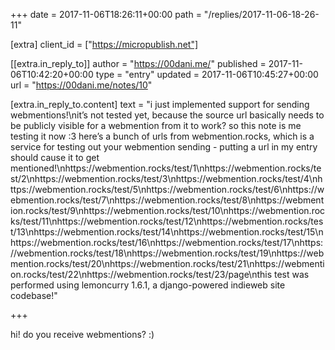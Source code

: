 +++
date = 2017-11-06T18:26:11+00:00
path = "/replies/2017-11-06-18-26-11"

[extra]
client_id = ["https://micropublish.net"]

[[extra.in_reply_to]]
author = "https://00dani.me/"
published = 2017-11-06T10:42:20+00:00
type = "entry"
updated = 2017-11-06T10:45:27+00:00
url = "https://00dani.me/notes/10"

[extra.in_reply_to.content]
text = "i just implemented support for sending webmentions!\nit’s not tested yet, because the source url basically needs to be publicly visible for a webmention from it to work? so this note is me testing it now :3 here’s a bunch of urls from webmention.rocks, which is a service for testing out your webmention sending - putting a url in my entry should cause it to get mentioned!\nhttps://webmention.rocks/test/1\nhttps://webmention.rocks/test/2\nhttps://webmention.rocks/test/3\nhttps://webmention.rocks/test/4\nhttps://webmention.rocks/test/5\nhttps://webmention.rocks/test/6\nhttps://webmention.rocks/test/7\nhttps://webmention.rocks/test/8\nhttps://webmention.rocks/test/9\nhttps://webmention.rocks/test/10\nhttps://webmention.rocks/test/11\nhttps://webmention.rocks/test/12\nhttps://webmention.rocks/test/13\nhttps://webmention.rocks/test/14\nhttps://webmention.rocks/test/15\nhttps://webmention.rocks/test/16\nhttps://webmention.rocks/test/17\nhttps://webmention.rocks/test/18\nhttps://webmention.rocks/test/19\nhttps://webmention.rocks/test/20\nhttps://webmention.rocks/test/21\nhttps://webmention.rocks/test/22\nhttps://webmention.rocks/test/23/page\nthis test was performed using lemoncurry 1.6.1, a django-powered indieweb site codebase!"

+++

hi! do you receive webmentions? :)
